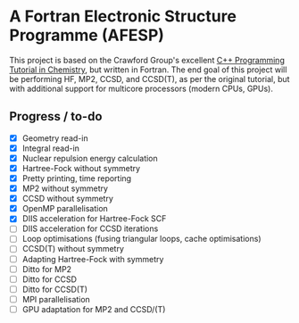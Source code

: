 # A Fortran Electronic Structure Programme (AFESP)
This project is based on the Crawford Group's excellent [C++ Programming Tutorial in Chemistry](https://github.com/CrawfordGroup/ProgrammingProjects), but written in Fortran. 
The end goal of this project will be performing HF, MP2, CCSD, and CCSD(T), as per the original tutorial, but with additional support for multicore processors (modern CPUs, GPUs).

## Progress / to-do
- [x] Geometry read-in
- [x] Integral read-in
- [x] Nuclear repulsion energy calculation
- [x] Hartree-Fock without symmetry
- [x] Pretty printing, time reporting
- [x] MP2 without symmetry
- [X] CCSD without symmetry
- [X] OpenMP parallelisation
- [X] DIIS acceleration for Hartree-Fock SCF
- [ ] DIIS acceleration for CCSD iterations
- [ ] Loop optimisations (fusing triangular loops, cache optimisations)
- [ ] CCSD(T) without symmetry
- [ ] Adapting Hartree-Fock with symmetry
- [ ] Ditto for MP2
- [ ] Ditto for CCSD
- [ ] Ditto for CCSD(T)
- [ ] MPI parallelisation
- [ ] GPU adaptation for MP2 and CCSD/(T)
